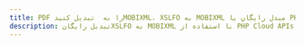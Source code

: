 ---title: PDF را به  تبدیل کنیدMOBIXML، XSLFO به MOBIXML مبدل رایگان یا PHP SDKdescription: تبدیل رایگانXSLFO به MOBIXML با استفاده از PHP Cloud APIs & SDK همچنین اسناد PDF را در Cloud ایجاد، ویرایش و رندر کنید.---